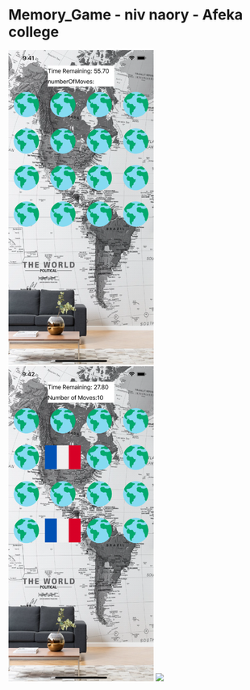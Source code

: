 # Memory_Game  - niv naory  - Afeka college
<img src="https://github.com/Dtabaja/Memory_Game/blob/master/Simulator%20Screen%20Shot%20-%20iPhone%2011%20Pro%20Max%20-%202020-05-18%20at%2021.41.46.png" width="288">

<img src="https://github.com/Dtabaja/Memory_Game/blob/master/Simulator%20Screen%20Shot%20-%20iPhone%2011%20Pro%20Max%20-%202020-05-18%20at%2021.42.14.png" width="288">


<img src="https://github.com/Dtabaja/Memory_Game/blob/master/Simulator%20Screen%20Shot%20-%20iPhone%2011%20Pro%20Max%20-%202020-05-18%20at%2021.43.23.png" width="288">
